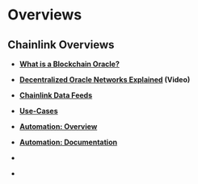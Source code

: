 # Overviews

## Chainlink Overviews
- **[What is a Blockchain Oracle?](https://chain.link/education/blockchain-oracles)**
- **[Decentralized Oracle Networks Explained](https://www.youtube.com/watch?v=6e7DmuYmXKw) (Video)**
- **[Chainlink Data Feeds](https://data.chain.link/)**

- **[Use-Cases](https://chain.link/use-cases)**
- **[Automation: Overview](https://chain.link/automation)**
- **[Automation: Documentation](https://docs.chain.link/chainlink-automation/introduction)**
- **[]()**
- **[]()**